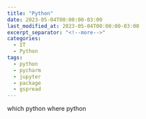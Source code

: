 ```yaml
---
title: "Python"
date: 2023-05-04T00:00:00-03:00
last_modified_at: 2023-05-04T00:00:00-03:00
excerpt_separator: "<!--more-->"
categories:
  - IT
  - Python
tags:
  - python
  - pycharm
  - jupyter
  - package
  - gspread
---
```


which python
where python
